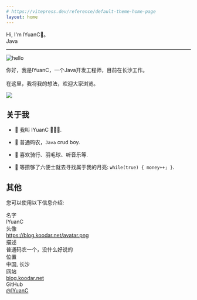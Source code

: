 ```yaml
---
# https://vitepress.dev/reference/default-theme-home-page
layout: home
---
```



<div flex justify-between items-end>
  <div text-2xl sm:text-4xl font-bold>
    <div>Hi, I'm <span text-c-dark>lYuanC</span>👋。</div>
    <div flex>Java <Developer ml-3 /></div>
    <!-- <Links :links="frontmatter.socials" mt-5/> -->
  </div>
  <div 
    class="p-1 mb-1 border border-c rounded-full hidden md:block"
    shadow="[inset_0_0_10px_#000000] slate-200 dark:slate-800"
  >
    <!-- <FlipImage class="!w-40" src="/avatar.png" alt="avatar" /> -->
  </div>
</div>

---

<div grid="~ cols-4" gap-3 lt-md:grid-cols-3>
  <div lt-md:hidden flex justify-center items-center col-span-1>
    <img rounded-md w-150px src="/images/home/hello.gif" alt="hello">
  </div>
  <p col-span-3>
    你好，我是<span text-c-dark>lYuanC</span>，一个Java开发工程师，目前在长沙工作。<br/><br/>
    在这里，我将我的想法，欢迎大家浏览。
  </p>
</div>

![](/images/home/bg.jpg)

## 关于我

- 🥰 我叫 lYuanC 🧑🏻‍💻.

- 👾 普通码农，`Java` crud boy.

- 🚀 喜欢骑行、羽毛球、听音乐等.

- 🍔 等攒够了六便士就去寻找属于我的月亮: `while(true) { money++; }`.

## 其他

您可以使用以下信息介绍:

<div grid="~ cols-[max-content_1fr] gap-1" border-c-dark border-1 p-3 rounded-md>
  <div text-right pr2 op50 font-bold>名字</div>
  <TextCopy>lYuanC</TextCopy>

  <div text-right pr2 op50 font-bold>头像</div>
  <div><a href="https://koodar.net/avatar.png" target="_blank">https://blog.koodar.net/avatar.png</a></div>

  <div text-right pr2 op50 font-bold>描述</div>
  <TextCopy>普通码农一个，没什么好说的</TextCopy>

  <div text-right pr2 op50 font-bold>位置</div>
  <TextCopy>中国, 长沙</TextCopy>

  <div text-right pr2 op50 font-bold>网站</div>
  <TextCopy><a href="https://blog.koodar.net" target="_blank">blog.koodar.net</a></TextCopy>

  <div text-right pr2 op50 font-bold>GitHub</div>
  <TextCopy><a href="https://github.com/ikoodar" target="_blank">@lYuanC</a></TextCopy>
</div>

